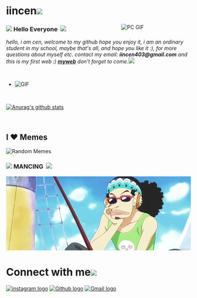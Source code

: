 # iincen<img src="https://github.com/TheDudeThatCode/TheDudeThatCode/blob/master/Assets/Mario_Hello_Big.gif" width="30px">



<img align="right" alt="PC GIF" src="https://3.bp.blogspot.com/-p-_NA8DHZGU/V0fhYv4KhJI/AAAAAAAAU5U/p9TA69gXqkw1R8suQk84HPWKYFedSh8-ACLcB/s640/ed17bcccad413332918a5c7801f4238d.gif" width="190" />

### <img src="https://github.com/TheDudeThatCode/TheDudeThatCode/blob/master/Assets/Hi.gif" width="29px"> **Hello Everyone** &nbsp;<img src="https://github.com/TheDudeThatCode/TheDudeThatCode/blob/master/Assets/Earth.gif" width="24px">

<p>
  <em>
    hello, i am cen, welcome to my github hope you enjoy it, i am an ordinary student in my school, maybe that's all, and hope you like it :), for more questions about myself etc. contact my email: <b>iincen403@gmail.com</b> and this is my first web :) <a href="http://mik.by/"> <b>myweb</b></a> don't forget to come.<img src="https://github.com/TheDudeThatCode/TheDudeThatCode/blob/master/Assets/Rocket.gif" width="15px">
  </em>  
</p>

<br>

- <img alt="GIF" src="https://media3.giphy.com/media/QAgTKSP2NJV4oYmSVB/giphy.gif" width="35vw" />

<br>

[![Anurag's github stats](https://github-readme-stats.vercel.app/api?username=iincen)](https://github.com/anuraghazra/github-readme-stats)

<br>

## I ❤️ Memes

<img alt="Random Memes" height="245px" src="https://www.ohidur.com/memes/random.jpg?_n=4">

<br>

### <img src="https://github.com/TheDudeThatCode/TheDudeThatCode/blob/master/Assets/headbang.gif" width="29px"> **MANCING** &nbsp;<img src="https://github.com/TheDudeThatCode/TheDudeThatCode/blob/master/Assets/headbang.gif" width="24px">

<img src="https://github.com/iincen/iincen/blob/main/assets/mancing.gif" alt="Mario Game" width="700">

<br>

# Connect with me<img src="https://github.com/TheDudeThatCode/TheDudeThatCode/blob/master/Assets/Handshake.gif" height="32px">



[<img src="https://github.com/TheDudeThatCode/TheDudeThatCode/blob/master/Assets/Instagram.svg" alt="instagram logo" width="32">](https://www.instagram.com/iincen_/) [<img src="https://cdn.svgporn.com/logos/github-icon.svg" alt="Github logo" width="34">](https://github.com/iincen)  [<img src="https://github.com/TheDudeThatCode/TheDudeThatCode/blob/master/Assets/Gmail.svg" alt="Gmail logo" height="32">](mailto:iincen403@gmail.com)




<br>
<br>






<!--
  <a href="https://www.instagram.com/iincen/">
    <img align="left" alt="My  | Instagram" width="24px" src="https://github.com/TheDudeThatCode/TheDudeThatCode/blob/master/Assets/Instagram.svg" />
  </a> &nbsp;&nbsp;
  <a href="mailto:iincen403@gmail.com">
    <img align="left" alt="My | Gmail" width="26px" src="https://github.com/TheDudeThatCode/TheDudeThatCode/blob/master/Assets/Gmail.svg" />
  </a>
  
  
  
 [<img src="https://github.com/TheDudeThatCode/TheDudeThatCode/blob/master/Assets/Instagram.svg" alt="instagram logo" width="24">](https://www.instagram.com/iincen/) 
 

